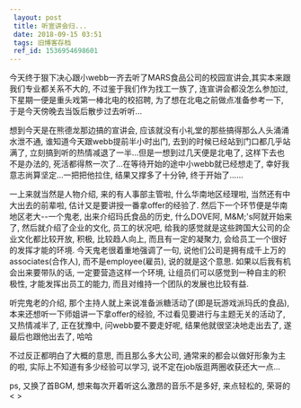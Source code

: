 ```yaml
---
 layout: post
 title: 听宣讲会归...
 date: 2018-09-15 03:51
 tags: 旧博客存档
 ref_id: 1536954698601
---
```

今天终于狠下决心跟小webb一齐去听了MARS食品公司的校园宣讲会,其实本来跟我们专业都关系不大的, 不过鉴于我们作为找工一族了, 连宣讲会都没怎么参加过,
下星期一便是重头戏第一棒北电的校招聘, 为了想在北电之前做点准备参考一下, 于是今天傍晚去当饭后散步过去听听...



想到今天是在熊德龙那边搞的宣讲会, 应该就没有小礼堂的那些搞得那么人头涌涌水泄不通, 谁知道今天跟webb提前半小时出门,
去到的时候已经站到门口都几乎站满了, 立刻搞到听的热情减退了一半...但是一想到过几天便是北电了, 这样下去也不是办法的,
死活都得熬一次了...在等待开始的途中小webb就已经想走了, 幸好我意志尚算坚定...一把把他拉住, 结果又撑多了十分钟, 终于开始了......



一上来就当然是人物介绍, 来的有人事部主管啦, 什么华南地区经理啦, 当然还有中大出去的前辈啦, 估计又是要讲授一番拿offer的经验了.
然后下一个环节便是华南地区老大--一个鬼老, 出来介绍玛氏食品的历史, 什么DOVE阿, M&M;'s阿就开始来了, 然后就介绍了企业的文化,
员工的状况吧, 给我的感觉就是这些跨国大公司的企业文化都比较开放, 积极, 比较趋人向上, 而且有一定的凝聚力, 会给员工一个很好的发挥才能的环境.
今天鬼老很着重地强调了一句, 说他们公司是拥有成千上万的associates(合作人), 而不是employee(雇员), 说的就是这个意思.
如果以后我有机会出来要带队的话, 一定要营造这样一个环境, 让组员们可以感觉到一种自主的积极性, 才能发挥出员工的能力,
而且对维持一个团队的发展也比较有益.



听完鬼老的介绍, 那个主持人就上来说准备派糖活动了(即是玩游戏派玛氏的食品), 本来还想听一下师姐讲一下拿offer的经验,
不过看见要进行与主题无关的活动了, 又热情减半了, 正在犹豫中, 问webb要不要走好呢, 结果他就很坚决地走出去了, 遂最后也跟他出去了, 哈哈



不过反正都明白了大概的意思, 而且那么多大公司, 通常来的都会以做好形象为主的啦, 实际上不知道有多少经验可以学习,
说不定在job版逛两圈收获还大一点...



ps, 又换了首BGM, 想来每次开着听这么激昂的音乐不是多好, 来点轻松的, 荣哥的< >

